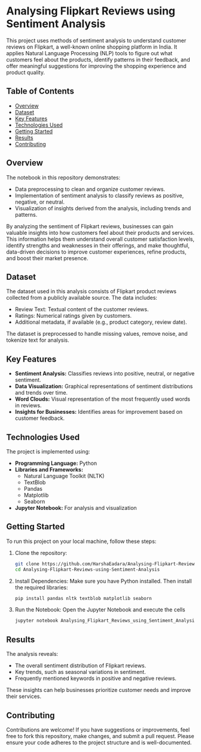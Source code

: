 # Analysing Flipkart Reviews using Sentiment Analysis
This project uses methods of sentiment analysis to understand customer reviews on Flipkart, a well-known online shopping platform in India. It applies Natural Language Processing (NLP) tools to figure out what customers feel about the products, identify patterns in their feedback, and offer meaningful suggestions for improving the shopping experience and product quality.

## Table of Contents
- [Overview](#overview)
- [Dataset](#dataset)
- [Key Features](#key-features)
- [Technologies Used](#technologies-used)
- [Getting Started](#getting-started)
- [Results](#results)
- [Contributing](#contributing)

## Overview
The notebook in this repository demonstrates:

- Data preprocessing to clean and organize customer reviews.
- Implementation of sentiment analysis to classify reviews as positive, negative, or neutral.
- Visualization of insights derived from the analysis, including trends and patterns.

By analyzing the sentiment of Flipkart reviews, businesses can gain valuable insights into how customers feel about their products and services. This information helps them understand overall customer satisfaction levels, identify strengths and weaknesses in their offerings, and make thoughtful, data-driven decisions to improve customer experiences, refine products, and boost their market presence.

## Dataset
The dataset used in this analysis consists of Flipkart product reviews collected from a publicly available source. The data includes:

- Review Text: Textual content of the customer reviews.
- Ratings: Numerical ratings given by customers.
- Additional metadata, if available (e.g., product category, review date).

The dataset is preprocessed to handle missing values, remove noise, and tokenize text for analysis.

## Key Features
- **Sentiment Analysis:** Classifies reviews into positive, neutral, or negative sentiment.
- **Data Visualization:** Graphical representations of sentiment distributions and trends over time.
- **Word Clouds:** Visual representation of the most frequently used words in reviews.
- **Insights for Businesses:** Identifies areas for improvement based on customer feedback.

## Technologies Used
The project is implemented using:
- **Programming Language:** Python
- **Libraries and Frameworks:**
   - Natural Language Toolkit (NLTK)
   - TextBlob
   - Pandas
   - Matplotlib
   - Seaborn
- **Jupyter Notebook:** For analysis and visualization

## Getting Started
To run this project on your local machine, follow these steps:

1. Clone the repository:
   ```bash
   git clone https://github.com/HarshaEadara/Analysing-Flipkart-Reviews-using-Sentiment-Analysis.git
   cd Analysing-Flipkart-Reviews-using-Sentiment-Analysis
   ```
2. Install Dependencies:
Make sure you have Python installed. Then install the required libraries:
   ```bash
   pip install pandas nltk textblob matplotlib seaborn
   ```
3. Run the Notebook:
Open the Jupyter Notebook and execute the cells
   ```bash
   jupyter notebook Analysing_Flipkart_Reviews_using_Sentiment_Analysis_.ipynb
   ```

## Results
The analysis reveals:
- The overall sentiment distribution of Flipkart reviews.
- Key trends, such as seasonal variations in sentiment.
- Frequently mentioned keywords in positive and negative reviews.

These insights can help businesses prioritize customer needs and improve their services.

## Contributing
Contributions are welcome! If you have suggestions or improvements, feel free to fork this repository, make changes, and submit a pull request. Please ensure your code adheres to the project structure and is well-documented.
